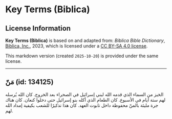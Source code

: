 # Key Terms (Biblica)

## License Information

**Key Terms (Biblica)** is based on and adapted from: _Biblica Bible Dictionary_, [Biblica, Inc.](https://www.biblica.com/), 2023, which is licensed under a [CC BY-SA 4.0 license](https://creativecommons.org/licenses/by-sa/4.0/legalcode.en).

This markdown version (created `2025-10-20`) is provided under the same license.



--------------------------------

## مَنّ (id: 134125)

الخبز من السماء الذي قدمه الله لبني إسرائيل في الصحراء بعد الخروج. كان الله يُرسله لهم ستة أيام في الأسبوع. كان الطعام الذي أكله بنو إسرائيل حتى دخلوا كنعان. كان هناك جرة مليئة بالمنّ محفوظة داخل تابوت العهد. كان هذا تذكيرًا للشعب بكيفية إمداد الله لهم.


